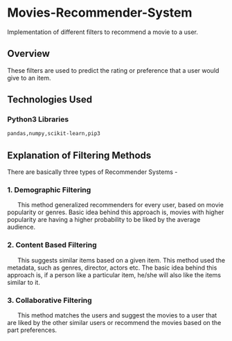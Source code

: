 # Movies-Recommender-System
Implementation of different filters to recommend a movie to a user.

## Overview
These filters are used to predict the rating or preference that a user would give to an item.

## Technologies Used
### Python3 Libraries
```bash
pandas,numpy,scikit-learn,pip3
```
## Explanation of Filtering Methods
There are basically three types of Recommender Systems - 
### 1. Demographic Filtering 
&nbsp;&nbsp;&nbsp;&nbsp;&nbsp;&nbsp;This method generalized recommenders for every user, based on movie popularity or genres. Basic idea behind this approach is, movies with higher popularity are having a higher probability to be liked by the average audience.

### 2. Content Based Filtering
&nbsp;&nbsp;&nbsp;&nbsp;&nbsp;&nbsp;This suggests similar items based on a given item. This method used the metadata, such as genres, director, actors etc. The basic idea behind this approach is, if a person like a particular item, he/she will also like the items similar to it.

### 3. Collaborative Filtering
&nbsp;&nbsp;&nbsp;&nbsp;&nbsp;&nbsp;This method matches the users and suggest the movies to a user that are liked by the other similar users or recommend the movies based on the part preferences.
